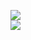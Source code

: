 [![](https://komarev.com/ghpvc/?username=akihironitta)](https://github.com/antonkomarev/github-profile-views-counter)  
[![](https://github-readme-stats.vercel.app/api?username=akihironitta&theme=solarized-light&count_private=true)](https://github.com/anuraghazra/github-readme-stats)  
